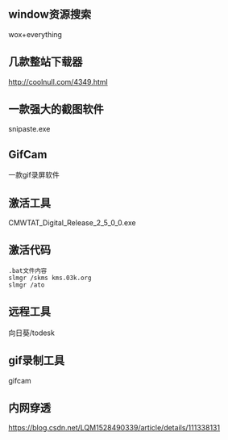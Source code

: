 ## window资源搜索
wox+everything

## 几款整站下载器
http://coolnull.com/4349.html

## 一款强大的截图软件
snipaste.exe

## GifCam
一款gif录屏软件

## 激活工具
CMWTAT_Digital_Release_2_5_0_0.exe

## 激活代码
```
.bat文件内容
slmgr /skms kms.03k.org
slmgr /ato
```
## 远程工具
向日葵/todesk

## gif录制工具
gifcam

## 内网穿透
https://blog.csdn.net/LQM1528490339/article/details/111338131
